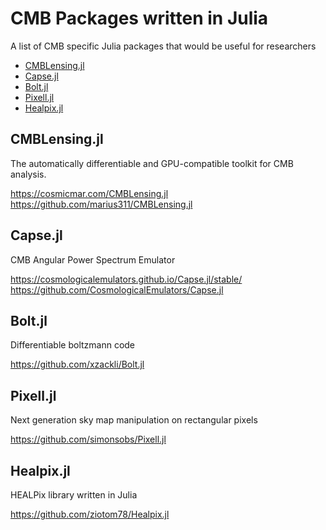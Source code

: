 # CMB Packages written in Julia

A list of CMB specific Julia packages that would be useful for researchers

* [CMBLensing.jl](#cmblensingjl)
* [Capse.jl](#capsejl)
* [Bolt.jl](#boltjl)
* [Pixell.jl](#pixelljl)
* [Healpix.jl](#healpixjl)

## CMBLensing.jl

The automatically differentiable and GPU-compatible toolkit for CMB analysis.

https://cosmicmar.com/CMBLensing.jl
https://github.com/marius311/CMBLensing.jl

## Capse.jl

CMB Angular Power Spectrum Emulator

https://cosmologicalemulators.github.io/Capse.jl/stable/
https://github.com/CosmologicalEmulators/Capse.jl

## Bolt.jl

Differentiable boltzmann code

https://github.com/xzackli/Bolt.jl

## Pixell.jl

Next generation sky map manipulation on rectangular pixels

https://github.com/simonsobs/Pixell.jl

## Healpix.jl

HEALPix library written in Julia

https://github.com/ziotom78/Healpix.jl
